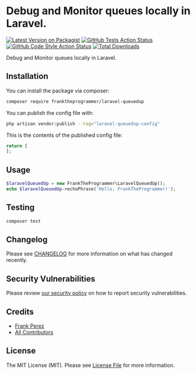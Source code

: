 # Debug and Monitor queues locally in Laravel.

[![Latest Version on Packagist](https://img.shields.io/packagist/v/franktheprogrammer/laravel-queuedup.svg?style=flat-square)](https://packagist.org/packages/franktheprogrammer/laravel-queuedup)
[![GitHub Tests Action Status](https://img.shields.io/github/workflow/status/franktheprogrammer/laravel-queuedup/run-tests?label=tests)](https://github.com/franktheprogrammer/laravel-queuedup/actions?query=workflow%3Arun-tests+branch%3Amain)
[![GitHub Code Style Action Status](https://img.shields.io/github/workflow/status/franktheprogrammer/laravel-queuedup/Check%20&%20fix%20styling?label=code%20style)](https://github.com/franktheprogrammer/laravel-queuedup/actions?query=workflow%3A"Check+%26+fix+styling"+branch%3Amain)
[![Total Downloads](https://img.shields.io/packagist/dt/franktheprogrammer/laravel-queuedup.svg?style=flat-square)](https://packagist.org/packages/franktheprogrammer/laravel-queuedup)

Debug and Monitor queues locally in Laravel.

## Installation

You can install the package via composer:

```bash
composer require franktheprogrammer/laravel-queuedup
```

You can publish the config file with:

```bash
php artisan vendor:publish --tag="laravel-queuedup-config"
```

This is the contents of the published config file:

```php
return [
];
```

## Usage

```php
$laravelQueuedUp = new FrankTheProgrammer\LaravelQueuedUp();
echo $laravelQueuedUp->echoPhrase('Hello, FrankTheProgrammer!');
```

## Testing

```bash
composer test
```

## Changelog

Please see [CHANGELOG](CHANGELOG.md) for more information on what has changed recently.

## Security Vulnerabilities

Please review [our security policy](../../security/policy) on how to report security vulnerabilities.

## Credits

-   [Frank Perez](https://github.com/franktheprogrammer)
-   [All Contributors](../../contributors)

## License

The MIT License (MIT). Please see [License File](LICENSE.md) for more information.
